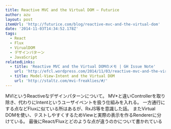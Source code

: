 ```yaml
---
title: Reactive MVC and the Virtual DOM — Futurice
author: azu
layout: post
itemUrl: 'http://futurice.com/blog/reactive-mvc-and-the-virtual-dom'
date: '2014-11-03T14:34:52.178Z'
tags:
  - React
  - Flux
  - VirualDOM
  - デザインパターン
  - JavaScript
relatedLinks:
  - title: 'Reactive MVC and the Virtual DOMのメモ | GH Issue Note'
    url: 'http://efcl.wordpress.com/2014/11/03/reactive-mvc-and-the-virtual-dom%e3%81%ae%e3%83%a1%e3%83%a2/'
  - title: Model-View-Intent and the Virtual DOM
    url: 'http://staltz.com/mvi-freaklies/#/'
---
```

MVIというReactiveなデザインパターンについて。
MV*と違いControllerを取り除き、代わりにIntentというユーザイベントを扱う仕組みを入れる。
 一方通行にする点などFluxに似ている所はあるが、RxJS等を意識した話。
またVirtual DOMを使い、テストしやすくするためViewと実際の表示を作るRendererに分けている。
最後にReact/Fluxとどのような点が違うのかについて書かれている
